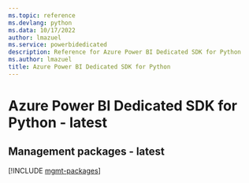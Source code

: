 ```yaml
---
ms.topic: reference
ms.devlang: python
ms.data: 10/17/2022
author: lmazuel
ms.service: powerbidedicated
description: Reference for Azure Power BI Dedicated SDK for Python
ms.author: lmazuel
title: Azure Power BI Dedicated SDK for Python
---
```

# Azure Power BI Dedicated SDK for Python - latest

## Management packages - latest
[!INCLUDE [mgmt-packages](power-bi-dedicated-mgmt-index.md)]